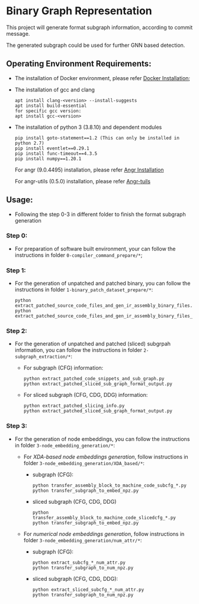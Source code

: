 # Binary Graph Representation

This project will generate format subgraph information, according to commit message.  

The generated subgraph could be used for further GNN based detection.

## Operating Environment Requirements:
- The installation of Docker environment, please refer [Docker Installation](https://docs.docker.com/engine/install/ubuntu/);

- The installation of gcc and clang
	```
	apt install clang-<version> --install-suggests
	apt install build-essential
	for specific gcc version:
	apt install gcc-<version>
	```

- The installation of python 3 (3.8.10) and dependent modules
	```
	pip install goto-statement==1.2 (This can only be installed in python 2.7)
	pip install eventlet==0.29.1
	pip install func-timeout==4.3.5
	pip install numpy==1.20.1
	```

   For angr (9.0.4495) installation, please refer [Angr Installation](https://docs.angr.io/introductory-errata/install)

   For angr-utils (0.5.0) installation, please refer [Angr-tuils](https://github.com/axt/angr-utils)
	
## Usage:
- Following the step 0-3 in different folder to finish the format subgraph generation
	
### Step 0: 
- For preparation of software built environment, your can follow the instructions in folder `0-compiler_command_prepare/*`;
	
### Step 1: 
- For the generation of unpatched and patched binary, you can follow the instructions in folder `1-binary_patch_dataset_prepare/*`:
	```
	python extract_patched_source_code_files_and_gen_ir_assembly_binary_files.py 
	python extract_patched_source_code_files_and_gen_ir_assembly_binary_files_software.py
	```
		
		
### Step 2: 
- For the generation of unpatched and patched (sliced) subgrpah information, you can follow the instructions in folder `2-subgraph_extraction/*`:

   - For subgraph (CFG) information:
		```
		python extract_patched_code_snippets_and_sub_graph.py
		python extract_patched_sliced_sub_graph_format_output.py
		```

   - For sliced subgraph (CFG, CDG, DDG) information:
   		```
		python extract_patched_slicing_info.py 
		python extract_patched_sliced_sub_graph_format_output.py
		```
		
### Step 3: 
- For the generation of node embeddings, you can follow the instructions in folder `3-node_embedding_generation/*`:

   - For *XDA-based node embeddings generation*, follow instructions in folder `3-node_embedding_generation/XDA_based/*`:
			
		- subgraph (CFG):
			```
			python transfer_assembly_block_to_machine_code_subcfg_*.py
			python transfer_subgraph_to_embed_npz.py
			```
				
		- sliced subgraph (CFG, CDG, DDG)
			```
			python transfer_assembly_block_to_machine_code_slicedcfg_*.py
			python transfer_subgraph_to_embed_npz.py
			```

			
   - For *numerical node embeddings generation*, follow instructions in folder `3-node_embedding_generation/num_attr/*`:

		- subgraph (CFG): 
			```
			python extract_subcfg_*_num_attr.py
			python transfer_subgraph_to_num_npz.py
			```
				
		- sliced subgraph (CFG, CDG, DDG):
			```
			python extract_sliced_subcfg_*_num_attr.py
			python transfer_subgraph_to_num_npz.py
			```
			
